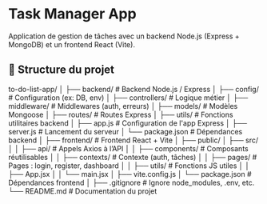 # Task Manager App

Application de gestion de tâches avec un backend Node.js (Express + MongoDB) et un frontend React (Vite).


## 📁 Structure du projet

to-do-list-app/
│
├── backend/                        # Backend Node.js / Express
│   ├── config/                     # Configuration (ex: DB, env)
│   ├── controllers/                # Logique métier
│   ├── middleware/                 # Middlewares (auth, erreurs)
│   ├── models/                     # Modèles Mongoose
│   ├── routes/                     # Routes Express
│   ├── utils/                      # Fonctions utilitaires backend
│   ├── app.js                      # Configuration de l'app Express
│   ├── server.js                   # Lancement du serveur
│   └── package.json                # Dépendances backend
│
├── frontend/                       # Frontend React + Vite
│   ├── public/
│   ├── src/
│   │   ├── api/                    # Appels Axios à l’API
│   │   ├── components/             # Composants réutilisables
│   │   ├── contexts/               # Contexte (auth, tâches)
│   │   ├── pages/                  # Pages : login, register, dashboard
│   │   ├── utils/                  # Fonctions JS utiles
│   │   ├── App.jsx
│   │   └── main.jsx
│   ├── vite.config.js
│   └── package.json                # Dépendances frontend
│
├── .gitignore                      # Ignore node_modules, .env, etc.
└── README.md                       # Documentation du projet

